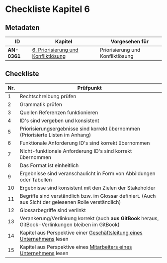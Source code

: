 # Checkliste Kapitel 6

## Metadaten
| ID | Kapitel | Vorgesehen für |
|---|---|---|
| <a name="AN-0361">**AN-0361**</a> | [6. Priorisierung und Konfliktlösung](../lastenheft/06.-priorisierung-und-konfliktloesung.md) | Priorisierung und Konfliktlösung |

## Checkliste
| Nr\. | Prüfpunkt |
|---|---|
|  1 | Rechtschreibung prüfen  |
|  2 | Grammatik prüfen  |
|  3 | Quellen Referenzen funktionieren |
|  4 | ID's sind vergeben und konsistent |
|  5 | Priorisierungsergebnisse sind korrekt übernommen (Priorisierte Listen im Anhang) |
|  6 | Funktionale Anforderung ID's sind korrekt übernommen |
|  7 | Nicht-funktionale Anforderung ID's sind korrekt übernommen |
|  8 |  Das Format ist einheitlich |
|  9 | Ergebnisse sind veranschaulicht in Form von Abbildungen oder Tabellen |
| 10 | Ergebnisse sind konsistent mit den Zielen der Stakeholder |
| 11 | Begriffe sind verständlich bzw. im Glossar definiert. (Auch aus Sicht der gelesenen Rolle verständlich) |
| 12 | Glossarbegriffe sind verlinkt |
| 13 | Verankerung/Verlinkung korrekt (auch **aus GitBook** heraus, GitBook-Verlinkungen bleiben im GitBook) |
| 14 | Kapitel aus Perspektive einer [Geschäftsleitung eines Unternehmens](rollen-des-perspektivenbasierten-lesens.md) lesen |
| 15 | Kapitel aus Perspektive eines [Mitarbeiters eines Unternehmens](rollen-des-perspektivenbasierten-lesens.md) lesen |
